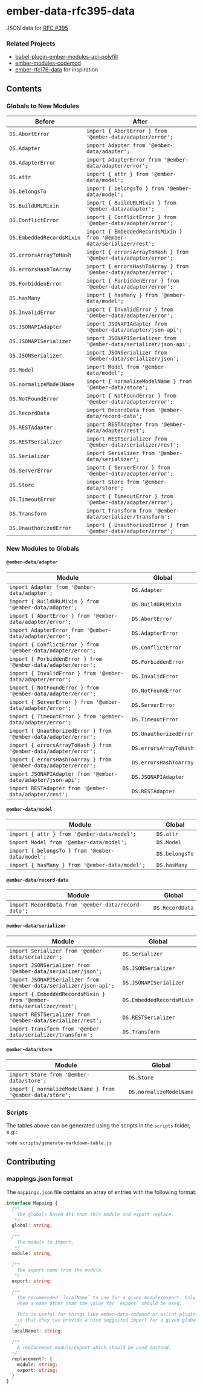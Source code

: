ember-data-rfc395-data
==============================================================================

JSON data for [RFC #395](https://github.com/emberjs/rfcs/blob/master/text/0395-ember-data-packages.md)

### Related Projects

- [babel-plugin-ember-modules-api-polyfill](https://github.com/ember-cli/babel-plugin-ember-modules-api-polyfill)
- [ember-modules-codemod](https://github.com/ember-cli/ember-modules-codemod)
- [ember-rfc176-data](https://github.com/ember-cli/ember-rfc176-data) for inspiration

## Contents

### Globals to New Modules 

| Before                    | After                                                                 |
| ---                       | ---                                                                   |
| `DS.AbortError`           | `import { AbortError } from '@ember-data/adapter/error';`             |
| `DS.Adapter`              | `import Adapter from '@ember-data/adapter';`                          |
| `DS.AdapterError`         | `import AdapterError from '@ember-data/adapter/error';`               |
| `DS.attr`                 | `import { attr } from '@ember-data/model';`                           |
| `DS.belongsTo`            | `import { belongsTo } from '@ember-data/model';`                      |
| `DS.BuildURLMixin`        | `import { BuildURLMixin } from '@ember-data/adapter';`                |
| `DS.ConflictError`        | `import { ConflictError } from '@ember-data/adapter/error';`          |
| `DS.EmbeddedRecordsMixin` | `import { EmbeddedRecordsMixin } from '@ember-data/serializer/rest';` |
| `DS.errorsArrayToHash`    | `import { errorsArrayToHash } from '@ember-data/adapter/error';`      |
| `DS.errorsHashToArray`    | `import { errorsHashToArray } from '@ember-data/adapter/error';`      |
| `DS.ForbiddenError`       | `import { ForbiddenError } from '@ember-data/adapter/error';`         |
| `DS.hasMany`              | `import { hasMany } from '@ember-data/model';`                        |
| `DS.InvalidError`         | `import { InvalidError } from '@ember-data/adapter/error';`           |
| `DS.JSONAPIAdapter`       | `import JSONAPIAdapter from '@ember-data/adapter/json-api';`          |
| `DS.JSONAPISerializer`    | `import JSONAPISerializer from '@ember-data/serializer/json-api';`    |
| `DS.JSONSerializer`       | `import JSONSerializer from '@ember-data/serializer/json';`           |
| `DS.Model`                | `import Model from '@ember-data/model';`                              |
| `DS.normalizeModelName`   | `import { normalizeModelName } from '@ember-data/store';`             |
| `DS.NotFoundError`        | `import { NotFoundError } from '@ember-data/adapter/error';`          |
| `DS.RecordData`           | `import RecordData from '@ember-data/record-data';`                   |
| `DS.RESTAdapter`          | `import RESTAdapter from '@ember-data/adapter/rest';`                 |
| `DS.RESTSerializer`       | `import RESTSerializer from '@ember-data/serializer/rest';`           |
| `DS.Serializer`           | `import Serializer from '@ember-data/serializer';`                    |
| `DS.ServerError`          | `import { ServerError } from '@ember-data/adapter/error';`            |
| `DS.Store`                | `import Store from '@ember-data/store';`                              |
| `DS.TimeoutError`         | `import { TimeoutError } from '@ember-data/adapter/error';`           |
| `DS.Transform`            | `import Transform from '@ember-data/serializer/transform';`           |
| `DS.UnauthorizedError`    | `import { UnauthorizedError } from '@ember-data/adapter/error';`      |


### New Modules to Globals

#### `@ember-data/adapter`
| Module                                                           | Global                 |
| ---                                                              | ---                    |
| `import Adapter from '@ember-data/adapter';`                     | `DS.Adapter`           |
| `import { BuildURLMixin } from '@ember-data/adapter';`           | `DS.BuildURLMixin`     |
| `import { AbortError } from '@ember-data/adapter/error';`        | `DS.AbortError`        |
| `import AdapterError from '@ember-data/adapter/error';`          | `DS.AdapterError`      |
| `import { ConflictError } from '@ember-data/adapter/error';`     | `DS.ConflictError`     |
| `import { ForbiddenError } from '@ember-data/adapter/error';`    | `DS.ForbiddenError`    |
| `import { InvalidError } from '@ember-data/adapter/error';`      | `DS.InvalidError`      |
| `import { NotFoundError } from '@ember-data/adapter/error';`     | `DS.NotFoundError`     |
| `import { ServerError } from '@ember-data/adapter/error';`       | `DS.ServerError`       |
| `import { TimeoutError } from '@ember-data/adapter/error';`      | `DS.TimeoutError`      |
| `import { UnauthorizedError } from '@ember-data/adapter/error';` | `DS.UnauthorizedError` |
| `import { errorsArrayToHash } from '@ember-data/adapter/error';` | `DS.errorsArrayToHash` |
| `import { errorsHashToArray } from '@ember-data/adapter/error';` | `DS.errorsHashToArray` |
| `import JSONAPIAdapter from '@ember-data/adapter/json-api';`     | `DS.JSONAPIAdapter`    |
| `import RESTAdapter from '@ember-data/adapter/rest';`            | `DS.RESTAdapter`       |

#### `@ember-data/model`
| Module                                           | Global         |
| ---                                              | ---            |
| `import { attr } from '@ember-data/model';`      | `DS.attr`      |
| `import Model from '@ember-data/model';`         | `DS.Model`     |
| `import { belongsTo } from '@ember-data/model';` | `DS.belongsTo` |
| `import { hasMany } from '@ember-data/model';`   | `DS.hasMany`   |

#### `@ember-data/record-data`
| Module                                              | Global          |
| ---                                                 | ---             |
| `import RecordData from '@ember-data/record-data';` | `DS.RecordData` |

#### `@ember-data/serializer`
| Module                                                                | Global                    |
| ---                                                                   | ---                       |
| `import Serializer from '@ember-data/serializer';`                    | `DS.Serializer`           |
| `import JSONSerializer from '@ember-data/serializer/json';`           | `DS.JSONSerializer`       |
| `import JSONAPISerializer from '@ember-data/serializer/json-api';`    | `DS.JSONAPISerializer`    |
| `import { EmbeddedRecordsMixin } from '@ember-data/serializer/rest';` | `DS.EmbeddedRecordsMixin` |
| `import RESTSerializer from '@ember-data/serializer/rest';`           | `DS.RESTSerializer`       |
| `import Transform from '@ember-data/serializer/transform';`           | `DS.Transform`            |

#### `@ember-data/store`
| Module                                                    | Global                  |
| ---                                                       | ---                     |
| `import Store from '@ember-data/store';`                  | `DS.Store`              |
| `import { normalizeModelName } from '@ember-data/store';` | `DS.normalizeModelName` |


### Scripts

The tables above can be generated using the scripts in the `scripts` folder, e.g.:

```
node scripts/generate-markdown-table.js
```


## Contributing

### mappings.json format

The `mappings.json` file contains an array of entries with the following format:

```ts
interface Mapping {
  /**
    The globals based API that this module and export replace.
   */
  global: string;

  /**
    The module to import.
   */
  module: string;

  /**
    The export name from the module.
   */
  export: string;

  /**
    The recommended `localName` to use for a given module/export. Only present
    when a name other than the value for `export` should be used.

    This is useful for things like ember-data-codemod or eslint-plugin-ember
    so that they can provide a nice suggested import for a given global path usage.
   */
  localName?: string;

  /**
    A replacement module/export which should be used instead.
  */
  replacement?: {
    module: string;
    export: string;
  }
}
```
